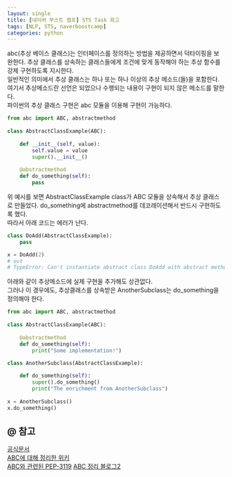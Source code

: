 ```yaml
---
layout: single
title: [네이버 부스트 캠프] STS Task 회고
tags: [NLP, STS, naverboostcamp]
categories: python
---
```


abc(추상 베이스 클래스)는 인터페이스를 정의하는 방법을 제공하면서 덕타이핑을 보완한다.
추상 클래스를 상속하는 클래스들에게 조건에 맞게 동작해야 하는 추상 함수를 강제 구현하도록 지시한다.   
 일반적인 의미에서 추상 클래스는 하나 또는 하나 이상의 추상 메소드(들)을 포함한다.
여기서 추상메소드란 선언은 되었으나 수행되는 내용이 구현이 되지 않은 메소드를 말한다.   
 파이썬의 추상 클래스 구현은 abc 모듈을 이용해 구현이 가능하다.
```python
from abc import ABC, abstractmethod
 
class AbstractClassExample(ABC):
 
    def __init__(self, value):
        self.value = value
        super().__init__()
    
    @abstractmethod
    def do_something(self):
        pass
```
위 예시를 보면 AbstractClassExample class가 ABC 모듈을 상속해서 추상 클래스로 만들었다.
 do_something에 abstractmethod를 데코레이션해서 반드시 구현하도록 했다.   
따라서 아래 코드는 에러가 난다.
```python
class DoAdd(AbstractClassExample):
    pass

x = DoAdd(2)
# out
# TypeError: Can't instantiate abstract class DoAdd with abstract methods do_something
```
아래와 같이 추상메소드에 실제 구현을 추가해도 상관없다.    
그러나 이 경우에도, 추상클래스를 상속받은 AnotherSubclass는 do_something을 정의해야 한다.
```python
from abc import ABC, abstractmethod
 
class AbstractClassExample(ABC):
    
    @abstractmethod
    def do_something(self):
        print("Some implementation!")
        
class AnotherSubclass(AbstractClassExample):

    def do_something(self):
        super().do_something()
        print("The enrichment from AnotherSubclass")
        
x = AnotherSubclass()
x.do_something()

```
## @ 참고
[공식문서](https://docs.python.org/ko/3/library/abc.html)  
[ABC에 대해 정리한 위키](https://wikidocs.net/16075)  
[ABC와 관련된 PEP-3119](https://peps.python.org/pep-3119/)
[ABC 정리 블로그2](https://python-course.eu/oop/the-abc-of-abstract-base-classes.php)